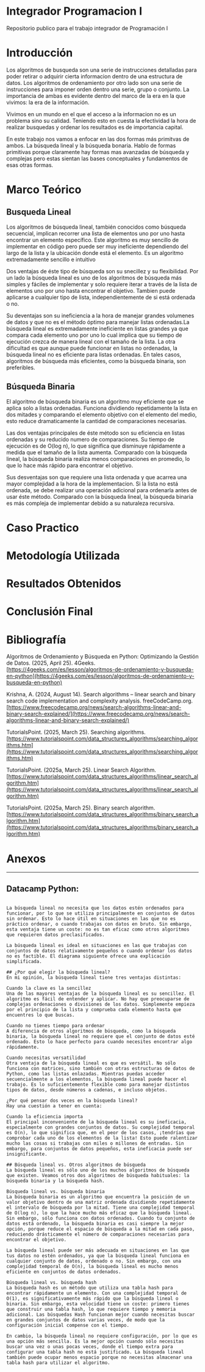 # Integrador Programacion I
Repositorio publico para el trabajo integrador de Programación I

# Introducción
Los algoritmos de busqueda son una serie de instrucciones detalladas para poder retirar o adquirir cierta informacion dentro de una estructura de datos. Los algoritmos de ordenamiento por otro lado son una serie de instrucciones para imponer orden dentro una serie, grupo o conjunto. La importancia de ambas es evidente dentro del marco de la era en la que vivimos: la era de la información.

Vivimos en un mundo en el que el acceso a la informacion no es un problema sino su calidad. Teniendo esto en cuesta la efectividad la hora de realizar busquedas y ordenar los resultados es de importancia capital.

En este trabajo nos vamos a enfocar en las dos formas más primitvas de ambos. La búsqueda lineal y la búsqueda bonaria. Hablo de formas primitivas porque claramente hay formas mas avanzadas de búsqueda y complejas pero estas sientan las bases conceptuales y fundamentos de esas otras formas. 

# Marco Teórico

## Busqueda Lineal
Los algoritmos de búsqueda lineal, también conocidos como búsqueda secuencial, implican recorrer una lista de elementos uno por uno hasta encontrar un elemento específico. Este algoritmo es muy sencillo de implementar en código pero puede ser muy ineficiente dependiendo del largo de la lista y la ubicación donde está el elemento. Es un algoritmo extremadamente sencillo e intuitivo 

Dos ventajas de éste tipo de búsqueda son su snecillez y su flexibilidad. Por un lado la búsqueda lineal es uno de los algoritmos de búsqueda más simples y fáciles de implementar y solo requiere iterar a través de la lista de elementos uno por uno hasta encontrar el objetivo. Tambien puede aplicarse a cualquier tipo de lista, independientemente de si está ordenada o no.

Su deventajas son su ineficiencia a la hora de manejar grandes volumenes de datos y que no es el método óptimo para manejar listas ordenadas.La búsqueda lineal es extremadamente ineficiente en listas grandes ya que compara cada elemento uno por uno lo cual implica que su tiempo de ejecución crezca de manera lineal con el tamaño de la lista. La otra dificultad es que aunque puede funcionar en listas no ordenadas, la búsqueda lineal no es eficiente para listas ordenadas. En tales casos, algoritmos de búsqueda más eficientes, como la búsqueda binaria, son preferibles.

## Búsqueda Binaria
El algoritmo de búsqueda binaria es un algoritmo muy eficiente que se aplica solo a listas ordenadas. Funciona dividiendo repetidamente la lista en dos mitades y comparando el elemento objetivo con el elemento del medio, esto reduce dramaticamente la cantidad de comparaciones necesarias.

Las dos ventajas principales de éste método son su eficiencia en listas ordenadas y su reducido numero de comparaciones. Su tiempo de ejecución es de O(log n), lo que significa que disminuye rápidamente a medida que el tamaño de la lista aumenta. Comparado con la búsqueda lineal, la búsqueda binaria realiza menos comparaciones en promedio, lo que lo hace más rápido para encontrar el objetivo.

Sus desventajas son que requiere una lista ordenada y que acarrea una mayor complejidad a la hora de la implementacion. Si la lista no está ordenada, se debe realizar una operación adicional para ordenarla antes de usar éste método. Comparado con la búsqueda lineal, la búsqueda binaria es más compleja de implementar debido a su naturaleza recursiva.

# Caso Practico
# Metodología Utilizada	
# Resultados Obtenidos	
# Conclusión Final	
# Bibliografía
Algoritmos de Ordenamiento y Búsqueda en Python: Optimizando la Gestión de Datos. (2025, April 25). 4Geeks. [https://4geeks.com/es/lesson/algoritmos-de-ordenamiento-y-busqueda-en-python](https://4geeks.com/es/lesson/algoritmos-de-ordenamiento-y-busqueda-en-python)

Krishna, A. (2024, August 14). Search algorithms – linear search and binary search code implementation and complexity analysis. freeCodeCamp.org. [https://www.freecodecamp.org/news/search-algorithms-linear-and-binary-search-explained/](https://www.freecodecamp.org/news/search-algorithms-linear-and-binary-search-explained/)

TutorialsPoint. (2025, March 25). Searching algorithms. [https://www.tutorialspoint.com/data_structures_algorithms/searching_algorithms.htm](https://www.tutorialspoint.com/data_structures_algorithms/searching_algorithms.htm)

TutorialsPoint. (2025a, March 25). Linear Search Algorithm. [https://www.tutorialspoint.com/data_structures_algorithms/linear_search_algorithm.htm](https://www.tutorialspoint.com/data_structures_algorithms/linear_search_algorithm.htm)

TutorialsPoint. (2025a, March 25). Binary search algorithm. [https://www.tutorialspoint.com/data_structures_algorithms/binary_search_algorithm.htm](https://www.tutorialspoint.com/data_structures_algorithms/binary_search_algorithm.htm)

# Anexos



-------------
## Datacamp Python:

```

La búsqueda lineal no necesita que los datos estén ordenados para funcionar, por lo que se utiliza principalmente en conjuntos de datos sin ordenar. Esto lo hace útil en situaciones en las que no es práctico ordenar, o cuando trabajas con datos en bruto. Sin embargo, esta ventaja tiene un coste: no es tan eficaz como otros algoritmos que requieren datos preclasificados.

La búsqueda lineal es ideal en situaciones en las que trabajas con conjuntos de datos relativamente pequeños o cuando ordenar los datos no es factible. El diagrama siguiente ofrece una explicación simplificada.

## ¿Por qué elegir la búsqueda lineal?
En mi opinión, la búsqueda lineal tiene tres ventajas distintas:

Cuando la clave es la sencillez
Una de las mayores ventajas de la búsqueda lineal es su sencillez. El algoritmo es fácil de entender y aplicar. No hay que preocuparse de complejas ordenaciones o divisiones de los datos. Simplemente empieza por el principio de la lista y comprueba cada elemento hasta que encuentres lo que buscas.

Cuando no tienes tiempo para ordenar
A diferencia de otros algoritmos de búsqueda, como la búsqueda binaria, la búsqueda lineal no requiere que el conjunto de datos esté ordenado. Esto lo hace perfecto para cuando necesites encontrar algo rápidamente.

Cuando necesitas versatilidad
Otra ventaja de la búsqueda lineal es que es versátil. No sólo funciona con matrices, sino también con otras estructuras de datos de Python, como las listas enlazadas. Mientras puedas acceder secuencialmente a los elementos, la búsqueda lineal puede hacer el trabajo. Es lo suficientemente flexible como para manejar distintos tipos de datos, desde números a cadenas, e incluso objetos.

¿Por qué pensar dos veces en la búsqueda lineal?
Hay una cuestión a tener en cuenta:

Cuando la eficiencia importa
El principal inconveniente de la búsqueda lineal es su ineficacia, especialmente con grandes conjuntos de datos. Su complejidad temporal es O(n), lo que significa que, en el peor de los casos, ¡tendrías que comprobar cada uno de los elementos de la lista! Esto puede ralentizar mucho las cosas si trabajas con miles o millones de entradas. Sin embargo, para conjuntos de datos pequeños, esta ineficacia puede ser insignificante.

## Búsqueda lineal vs. Otros algoritmos de búsqueda
La búsqueda lineal es sólo uno de los muchos algoritmos de búsqueda que existen. Veamos otros dos algoritmos de búsqueda habituales: la búsqueda binaria y la búsqueda hash.

Búsqueda lineal vs. búsqueda binaria
La búsqueda binaria es un algoritmo que encuentra la posición de un valor objetivo dentro de una matriz ordenada dividiendo repetidamente el intervalo de búsqueda por la mitad. Tiene una complejidad temporal de O(log n), lo que la hace mucho más eficaz que la búsqueda lineal. Sin embargo, sólo funciona con datos ordenados. Cuando tu conjunto de datos está ordenado, la búsqueda binaria es casi siempre la mejor opción, porque reduce el espacio de búsqueda a la mitad en cada paso, reduciendo drásticamente el número de comparaciones necesarias para encontrar el objetivo.

La búsqueda lineal puede ser más adecuada en situaciones en las que tus datos no estén ordenados, ya que la búsqueda lineal funciona en cualquier conjunto de datos, ordenado o no. Sin embargo, con una complejidad temporal de O(n), la búsqueda lineal es mucho menos eficiente en conjuntos de datos ordenados.

Búsqueda lineal vs. búsqueda hash
La búsqueda hash es un método que utiliza una tabla hash para encontrar rápidamente un elemento. Con una complejidad temporal de O(1), es significativamente más rápido que la búsqueda lineal o binaria. Sin embargo, esta velocidad tiene un coste: primero tienes que construir una tabla hash, lo que requiere tiempo y memoria adicional. Las búsquedas Hash funcionan mejor cuando necesitas buscar en grandes conjuntos de datos varias veces, de modo que la configuración inicial compense con el tiempo.

En cambio, la búsqueda lineal no requiere configuración, por lo que es una opción más sencilla. Es la mejor opción cuando sólo necesitas buscar una vez o unas pocas veces, donde el tiempo extra para configurar una tabla hash no está justificado. La búsqueda lineal también puede ocupar menos espacio porque no necesitas almacenar una tabla hash para utilizar el algoritmo.
```


